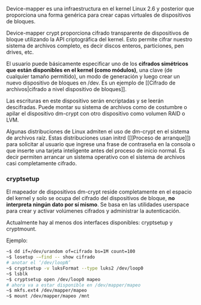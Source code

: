 Device-mapper es una infraestructura en el kernel Linux 2.6 y posterior que proporciona una forma genérica para crear capas virtuales de dispositivos de bloques.

Device-mapper crypt proporciona cifrado transparente de dispositivos de bloque utilizando la API criptográfica del kernel. Esto permite cifrar nuestro sistema de archivos completo, es decir discos enteros, particiones, pen drives, etc.

El usuario puede básicamente especificar uno de los **cifrados simétricos que están disponibles en el kernel (como módulos)**, una clave (de cualquier tamaño permitido), un modo de generación y luego crear un nuevo dispositivo de bloques en /dev. Es un ejemplo de [[Cifrado de archivos|cifrado a nivel dispositivo de bloques]].

Las escrituras en este dispositivo serán encriptadas y se leerán descifradas. Puede montar su sistema de archivos como de costumbre o apilar el dispositivo dm-crypt con otro dispositivo como volumen RAID o LVM.

Algunas distribuciones de Linux admiten el uso de dm-crypt en el sistema de archivos raíz. Estas distribuciones usan initrd ([[Proceso de arranque]]) para solicitar al usuario que ingrese una frase de contraseña en la consola o que inserte una tarjeta inteligente antes del proceso de inicio normal. Es decir permiten arrancar un sistema operativo con el sistema de archivos casi completamente cifrado.

### cryptsetup
El mapeador de dispositivos dm-crypt reside completamente en el espacio del kernel y solo se ocupa del cifrado del dispositivos de bloque, **no interpreta ningún dato por sí mismo**. Se basa en las utilidades userspace para crear y activar volúmenes cifrados y administrar la autenticación.

Actualmente hay al menos dos interfaces disponibles: cryptsetup y cryptmount.

Ejemplo:
```sh
~$ dd if=/dev/urandom of=cifrado bs=1M count=100
~$ losetup -–find -- show cifrado
# anotar el ‘/dev/loopN’
~$ cryptsetup -v luksFormat --type luks2 /dev/loop0
~$ lsblk
~$ cryptsetup open /dev/loop0 mapeo
# ahora va a estar disponible en /dev/mapper/mapeo
~$ mkfs.ext4 /dev/mapper/mapeo
~$ mount /dev/mapper/mapeo /mnt
```
